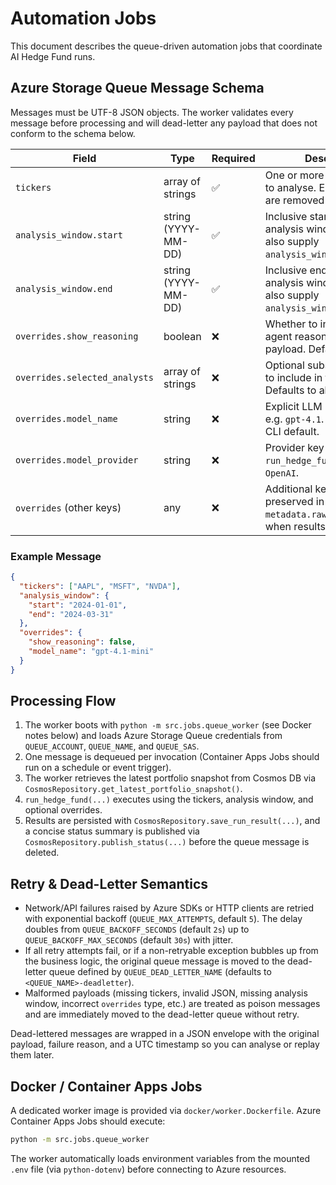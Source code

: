 # Automation Jobs

This document describes the queue-driven automation jobs that coordinate AI Hedge Fund runs.

## Azure Storage Queue Message Schema

Messages must be UTF-8 JSON objects. The worker validates every message before processing and will dead-letter any payload that does not conform to the schema below.

| Field | Type | Required | Description |
| --- | --- | --- | --- |
| `tickers` | array of strings | ✅ | One or more ticker symbols to analyse. Empty strings are removed automatically. |
| `analysis_window.start` | string (YYYY-MM-DD) | ✅ | Inclusive start date for the analysis window. You may also supply `analysis_window.start_date`. |
| `analysis_window.end` | string (YYYY-MM-DD) | ✅ | Inclusive end date for the analysis window. You may also supply `analysis_window.end_date`. |
| `overrides.show_reasoning` | boolean | ❌ | Whether to include detailed agent reasoning in the final payload. Defaults to `false`. |
| `overrides.selected_analysts` | array of strings | ❌ | Optional subset of analysts to include in the workflow. Defaults to all analysts. |
| `overrides.model_name` | string | ❌ | Explicit LLM model name, e.g. `gpt-4.1`. Defaults to the CLI default. |
| `overrides.model_provider` | string | ❌ | Provider key used by `run_hedge_fund`. Defaults to `OpenAI`. |
| `overrides` (other keys) | any | ❌ | Additional keys are preserved in the `metadata.rawMessage` field when results are persisted. |

### Example Message

```json
{
  "tickers": ["AAPL", "MSFT", "NVDA"],
  "analysis_window": {
    "start": "2024-01-01",
    "end": "2024-03-31"
  },
  "overrides": {
    "show_reasoning": false,
    "model_name": "gpt-4.1-mini"
  }
}
```

## Processing Flow

1. The worker boots with `python -m src.jobs.queue_worker` (see Docker notes below) and loads Azure Storage Queue credentials from `QUEUE_ACCOUNT`, `QUEUE_NAME`, and `QUEUE_SAS`.
2. One message is dequeued per invocation (Container Apps Jobs should run on a schedule or event trigger).
3. The worker retrieves the latest portfolio snapshot from Cosmos DB via `CosmosRepository.get_latest_portfolio_snapshot()`.
4. `run_hedge_fund(...)` executes using the tickers, analysis window, and optional overrides.
5. Results are persisted with `CosmosRepository.save_run_result(...)`, and a concise status summary is published via `CosmosRepository.publish_status(...)` before the queue message is deleted.

## Retry & Dead-Letter Semantics

- Network/API failures raised by Azure SDKs or HTTP clients are retried with exponential backoff (`QUEUE_MAX_ATTEMPTS`, default `5`). The delay doubles from `QUEUE_BACKOFF_SECONDS` (default `2s`) up to `QUEUE_BACKOFF_MAX_SECONDS` (default `30s`) with jitter.
- If all retry attempts fail, or if a non-retryable exception bubbles up from the business logic, the original queue message is moved to the dead-letter queue defined by `QUEUE_DEAD_LETTER_NAME` (defaults to `<QUEUE_NAME>-deadletter`).
- Malformed payloads (missing tickers, invalid JSON, missing analysis window, incorrect `overrides` type, etc.) are treated as poison messages and are immediately moved to the dead-letter queue without retry.

Dead-lettered messages are wrapped in a JSON envelope with the original payload, failure reason, and a UTC timestamp so you can analyse or replay them later.

## Docker / Container Apps Jobs

A dedicated worker image is provided via `docker/worker.Dockerfile`. Azure Container Apps Jobs should execute:

```bash
python -m src.jobs.queue_worker
```

The worker automatically loads environment variables from the mounted `.env` file (via `python-dotenv`) before connecting to Azure resources.
